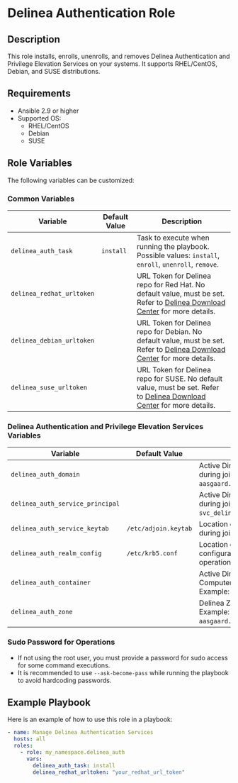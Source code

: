 # Delinea Authentication Role

## Description

This role installs, enrolls, unenrolls, and removes Delinea Authentication and Privilege Elevation Services on your systems. It supports RHEL/CentOS, Debian, and SUSE distributions.

## Requirements

- Ansible 2.9 or higher
- Supported OS:
  - RHEL/CentOS
  - Debian
  - SUSE

## Role Variables

The following variables can be customized:

### Common Variables

| Variable                    | Default Value | Description                                                                                     |
|-----------------------------|---------------|-------------------------------------------------------------------------------------------------|
| `delinea_auth_task`         | `install`     | Task to execute when running the playbook. Possible values: `install`, `enroll`, `unenroll`, `remove`. |
| `delinea_redhat_urltoken`   |               | URL Token for Delinea repo for Red Hat. No default value, must be set. Refer to [Delinea Download Center](https://support.delinea.com/s/repository) for more details. |
| `delinea_debian_urltoken`   |               | URL Token for Delinea repo for Debian. No default value, must be set. Refer to [Delinea Download Center](https://support.delinea.com/s/repository) for more details. |
| `delinea_suse_urltoken`     |               | URL Token for Delinea repo for SUSE. No default value, must be set. Refer to [Delinea Download Center](https://support.delinea.com/s/repository) for more details. |

### Delinea Authentication and Privilege Elevation Services Variables

| Variable                            | Default Value            | Description                                                              |
|-------------------------------------|--------------------------|--------------------------------------------------------------------------|
| `delinea_auth_domain`               |                          | Active Directory domain name to use during join operations. Example: `aasgaard.lab`. |
| `delinea_auth_service_principal`    |                          | Active Directory Service Account to use during join operations. Example: `svc_delineaadjoin@AASGAARD.LAB`. |
| `delinea_auth_service_keytab`       | `/etc/adjoin.keytab`     | Location of the Kerberos Keytab file to use during join operations.      |
| `delinea_auth_realm_config`         | `/etc/krb5.conf`         | Location of the Kerberos Realm configuration file to use during join operations. |
| `delinea_auth_container`            |                          | Active Directory container to use for Computers object during join operations. Example: `aasgaard.lab/Delinea/Computers`. |
| `delinea_auth_zone`                 |                          | Delinea Zone to use during join operations. Example: `aasgaard.lab/Delinea/Zones/Global/Linux`. |

### Sudo Password for Operations

- If not using the root user, you must provide a password for sudo access for some command executions.
- It is recommended to use `--ask-become-pass` while running the playbook to avoid hardcoding passwords.

## Example Playbook

Here is an example of how to use this role in a playbook:

```yaml
- name: Manage Delinea Authentication Services
  hosts: all
  roles:
    - role: my_namespace.delinea_auth
      vars:
        delinea_auth_task: install
        delinea_redhat_urltoken: "your_redhat_url_token"
